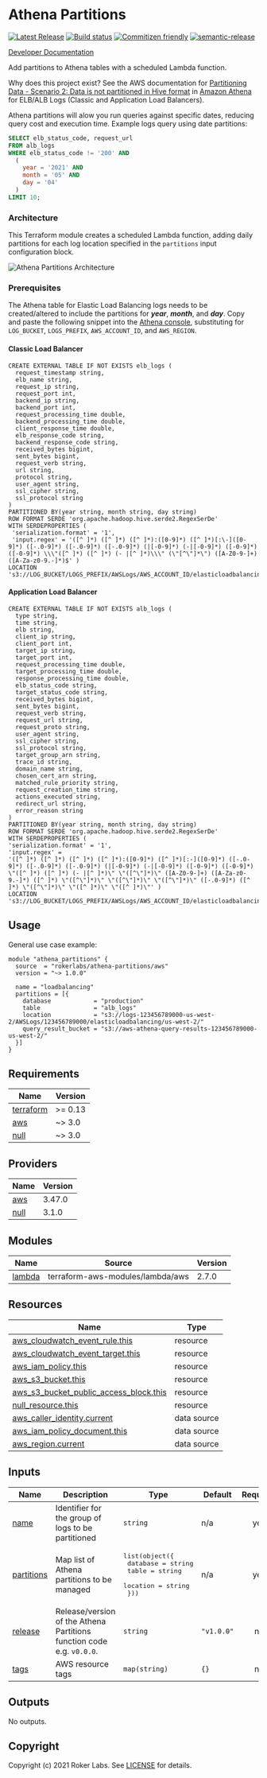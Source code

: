 # Athena Partitions

[![Latest Release](https://img.shields.io/github/release/rokerlabs/terraform-aws-athena-partitions.svg)](./releases/latest) [![Build status](https://badge.buildkite.com/14643f8b21c7489e73738e0496588aa1892053221ee1771c06.svg?branch=master)](https://buildkite.com/rokerlabs/athena-partitions) [![Commitizen friendly](https://img.shields.io/badge/commitizen-friendly-brightgreen.svg)](http://commitizen.github.io/cz-cli/) [![semantic-release](https://img.shields.io/badge/%20%20%F0%9F%93%A6%F0%9F%9A%80-semantic--release-e10079.svg)](https://github.com/semantic-release/semantic-release)

[Developer Documentation](https://rokerlabs.github.io/terraform-aws-athena-partitions/)

Add partitions to Athena tables with a scheduled Lambda function.

Why does this project exist? See the AWS documentation for [Partitioning Data - Scenario 2: Data is not partitioned in Hive format](https://docs.aws.amazon.com/athena/latest/ug/partitions.html) in [Amazon Athena](https://docs.aws.amazon.com/athena/latest/ug/what-is.html) for ELB/ALB Logs (Classic and Application Load Balancers).

Athena partitions will alow you run queries against specific dates, reducing query cost and execution time. Example logs query using date partitions:
```SQL
SELECT elb_status_code, request_url
FROM alb_logs
WHERE elb_status_code != '200' AND
  (
    year = '2021' AND
    month = '05' AND
    day = '04'
  )
LIMIT 10;
```

### Architecture

This Terraform module creates a scheduled Lambda function, adding daily partitions for each log location specified in the `partitions` input configuration block.

![Athena Partitions Architecture](https://raw.githubusercontent.com/rokerlabs/terraform-aws-athena-partitions/master/docs/assets/architecture.png)

### Prerequisites

The Athena table for Elastic Load Balancing logs needs to be created/altered to include the partitions for _**year**_, _**month**_, and _**day**_. Copy and paste the following snippet into the [Athena console](https://console.aws.amazon.com/athena/home), substituting for `LOG_BUCKET`, `LOGS_PREFIX`, `AWS_ACCOUNT_ID`, and `AWS_REGION`.

#### Classic Load Balancer

```HiveQL
CREATE EXTERNAL TABLE IF NOT EXISTS elb_logs (
  request_timestamp string,
  elb_name string,
  request_ip string,
  request_port int,
  backend_ip string,
  backend_port int,
  request_processing_time double,
  backend_processing_time double,
  client_response_time double,
  elb_response_code string,
  backend_response_code string,
  received_bytes bigint,
  sent_bytes bigint,
  request_verb string,
  url string,
  protocol string,
  user_agent string,
  ssl_cipher string,
  ssl_protocol string
)
PARTITIONED BY(year string, month string, day string)
ROW FORMAT SERDE 'org.apache.hadoop.hive.serde2.RegexSerDe'
WITH SERDEPROPERTIES (
 'serialization.format' = '1',
 'input.regex' = '([^ ]*) ([^ ]*) ([^ ]*):([0-9]*) ([^ ]*)[:\-]([0-9]*) ([-.0-9]*) ([-.0-9]*) ([-.0-9]*) (|[-0-9]*) (-|[-0-9]*) ([-0-9]*) ([-0-9]*) \\\"([^ ]*) ([^ ]*) (- |[^ ]*)\\\" (\"[^\"]*\") ([A-Z0-9-]+) ([A-Za-z0-9.-]*)$' )
LOCATION 's3://LOG_BUCKET/LOGS_PREFIX/AWSLogs/AWS_ACCOUNT_ID/elasticloadbalancing/AWS_REGION/';
```

#### Application Load Balancer

```HiveQL
CREATE EXTERNAL TABLE IF NOT EXISTS alb_logs (
  type string,
  time string,
  elb string,
  client_ip string,
  client_port int,
  target_ip string,
  target_port int,
  request_processing_time double,
  target_processing_time double,
  response_processing_time double,
  elb_status_code string,
  target_status_code string,
  received_bytes bigint,
  sent_bytes bigint,
  request_verb string,
  request_url string,
  request_proto string,
  user_agent string,
  ssl_cipher string,
  ssl_protocol string,
  target_group_arn string,
  trace_id string,
  domain_name string,
  chosen_cert_arn string,
  matched_rule_priority string,
  request_creation_time string,
  actions_executed string,
  redirect_url string,
  error_reason string
)
PARTITIONED BY(year string, month string, day string)
ROW FORMAT SERDE 'org.apache.hadoop.hive.serde2.RegexSerDe'
WITH SERDEPROPERTIES (
'serialization.format' = '1',
'input.regex' =
'([^ ]*) ([^ ]*) ([^ ]*) ([^ ]*):([0-9]*) ([^ ]*)[:-]([0-9]*) ([-.0-9]*) ([-.0-9]*) ([-.0-9]*) (|[-0-9]*) (-|[-0-9]*) ([-0-9]*) ([-0-9]*) \"([^ ]*) ([^ ]*) (- |[^ ]*)\" \"([^\"]*)\" ([A-Z0-9-]+) ([A-Za-z0-9.-]*) ([^ ]*) \"([^\"]*)\" \"([^\"]*)\" \"([^\"]*)\" ([-.0-9]*) ([^ ]*) \"([^\"]*)\" \"([^ ]*)\" \"([^ ]*)\"' )
LOCATION 's3://LOG_BUCKET/LOGS_PREFIX/AWSLogs/AWS_ACCOUNT_ID/elasticloadbalancing/AWS_REGION/';
```

## Usage

General use case example:

```hcl
module "athena_partitions" {
  source  = "rokerlabs/athena-partitions/aws"
  version = "~> 1.0.0"

  name = "loadbalancing"
  partitions = [{
    database            = "production"
    table               = "alb_logs"
    location            = "s3://logs-123456789000-us-west-2/AWSLogs/123456789000/elasticloadbalancing/us-west-2/"
    query_result_bucket = "s3://aws-athena-query-results-123456789000-us-west-2/"
  }]
}
```

<!-- BEGIN_TF_DOCS -->
## Requirements

| Name | Version |
|------|---------|
| <a name="requirement_terraform"></a> [terraform](#requirement\_terraform) | >= 0.13 |
| <a name="requirement_aws"></a> [aws](#requirement\_aws) | ~> 3.0 |
| <a name="requirement_null"></a> [null](#requirement\_null) | ~> 3.0 |

## Providers

| Name | Version |
|------|---------|
| <a name="provider_aws"></a> [aws](#provider\_aws) | 3.47.0 |
| <a name="provider_null"></a> [null](#provider\_null) | 3.1.0 |

## Modules

| Name | Source | Version |
|------|--------|---------|
| <a name="module_lambda"></a> [lambda](#module\_lambda) | terraform-aws-modules/lambda/aws | 2.7.0 |

## Resources

| Name | Type |
|------|------|
| [aws_cloudwatch_event_rule.this](https://registry.terraform.io/providers/hashicorp/aws/latest/docs/resources/cloudwatch_event_rule) | resource |
| [aws_cloudwatch_event_target.this](https://registry.terraform.io/providers/hashicorp/aws/latest/docs/resources/cloudwatch_event_target) | resource |
| [aws_iam_policy.this](https://registry.terraform.io/providers/hashicorp/aws/latest/docs/resources/iam_policy) | resource |
| [aws_s3_bucket.this](https://registry.terraform.io/providers/hashicorp/aws/latest/docs/resources/s3_bucket) | resource |
| [aws_s3_bucket_public_access_block.this](https://registry.terraform.io/providers/hashicorp/aws/latest/docs/resources/s3_bucket_public_access_block) | resource |
| [null_resource.this](https://registry.terraform.io/providers/hashicorp/null/latest/docs/resources/resource) | resource |
| [aws_caller_identity.current](https://registry.terraform.io/providers/hashicorp/aws/latest/docs/data-sources/caller_identity) | data source |
| [aws_iam_policy_document.this](https://registry.terraform.io/providers/hashicorp/aws/latest/docs/data-sources/iam_policy_document) | data source |
| [aws_region.current](https://registry.terraform.io/providers/hashicorp/aws/latest/docs/data-sources/region) | data source |

## Inputs

| Name | Description | Type | Default | Required |
|------|-------------|------|---------|:--------:|
| <a name="input_name"></a> [name](#input\_name) | Identifier for the group of logs to be partitioned | `string` | n/a | yes |
| <a name="input_partitions"></a> [partitions](#input\_partitions) | Map list of Athena partitions to be managed | <pre>list(object({<br>    database = string<br>    table    = string<br>    location = string<br>  }))</pre> | n/a | yes |
| <a name="input_release"></a> [release](#input\_release) | Release/version of the Athena Partitions function code e.g. `v0.0.0`. | `string` | `"v1.0.0"` | no |
| <a name="input_tags"></a> [tags](#input\_tags) | AWS resource tags | `map(string)` | `{}` | no |

## Outputs

No outputs.
<!-- END_TF_DOCS -->

## Copyright

Copyright (c) 2021 Roker Labs. See [LICENSE](./LICENSE) for details.